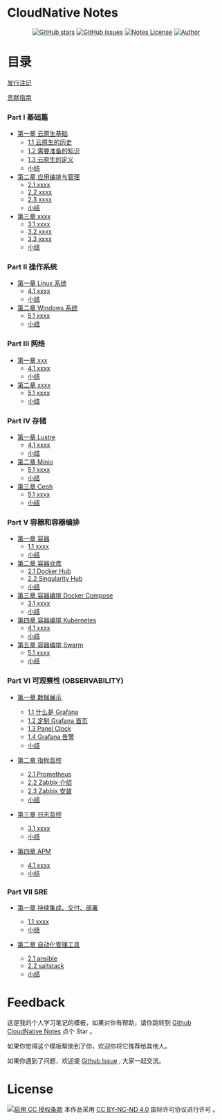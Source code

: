 # CloudNative Notes

<p align="center">
  <a href="https://github.com/erdong/cloudnative-notes/stargazers"><img alt="GitHub stars" src="https://img.shields.io/github/stars/erdong/cloudnative-notes.svg?style=popout"></a>
  <a href="https://github.com/erdong/cloudnative-notes/issues"><img alt="GitHub issues" src="https://img.shields.io/github/issues/erdong/cloudnative-notes.svg?style=popout"></a>
  <a href="https://creativecommons.org/licenses/by-nc-nd/4.0/deed.en"><img alt="Notes License" src="https://img.shields.io/badge/License-CC%20BY--NC--ND%204.0-lightgrey.svg?style=popout"></a>
  <a href="https://erdong.site/about/"><img alt="Author" src="https://img.shields.io/badge/Author-Erdong-important.svg?style=popout"></a>
</p>


# 目录

[发行注记](chapter00/0.1-release.md)

[贡献指南](chapter00/0.2-contribution.md)

### Part Ⅰ 基础篇

* [第一章 云原生基础](chapterA-01-Basic/README.md)
    * [1.1 云原生的历史](chapterA-01/1.1-cloud-native-history.md)
    * [1.2 需要准备的知识](chapterA-01-Basic/1.2-introduction.md)
    * [1.3 云原生的定义](chapterA-01-Basic/1.3-cloud-native-define.md)
    * [小结](chapterA-01-Basic/END.md)
* [第二章 应用编排与管理](chapterA-02-Arrangement/README.md)
    * [2.1 xxxx](chapterA-02-Arrangement/2.1-xxx.md)
    * [2.2 xxxx](chapterA-02-Arrangement/2.2-xxx.md)
    * [2.3 xxxx](chapterA-02-Arrangement/2.3-xxx.md)
    * [小结](chapterA-02-Arrangement/END.md)
* [第三章 xxxx](chapterA-03/README.md)
    * [3.1 xxxx](chapterA-03/3.1-xxx.md)
    * [3.2 xxxx](chapterA-03/3.2-xxx.md)
    * [3.3 xxxx](chapterA-03/3.3-xxx.md)
    * [小结](chapterA-03/END.md)

### Part ⅠⅠ 操作系统

* [第一章 Linux 系统](chapterB-01-Linux/README.md)
    * [4.1 xxxx](chapterB-01-Linux/B-1.1-xxx.md)
    * [小结](chapterB-01-Linux/END.md)
* [第二章  Windows 系统](chapterB-02-Windows/README.md)
    * [5.1 xxxx](chapterB-02-Windows/B-2.1-xxx.md)
    * [小结](chapterB-02-Windows/END.md)

### Part ⅠⅠⅠ 网络

* [第一章 xxx](chapterC-01/README.md)
    * [4.1 xxxx](chapterC-01/C-1.1-xxx.md)
    * [小结](chapterC-01/END.md)
* [第二章  xxxx](chapterC-02/README.md)
    * [5.1 xxxx](chapterC-02/C-2.1-xxx.md)
    * [小结](chapterC-02/END.md)

### Part IV 存储

* [第一章 Lustre ](chapterD-01-Lustre/README.md)
    * [4.1 xxxx](chapterD-01-Lustre/D-1.1-xxx.md)
    * [小结](chapterD-01-Lustre/END.md)
* [第二章  Minio ](chapterD-02-Minio/README.md)
    * [5.1 xxxx](chapterD-02-Minio/D-2.1-xxx.md)
    * [小结](chapterD-02-Minio/END.md)
* [第三章  Ceph ](chapterD-03-Ceph/README.md)
    * [5.1 xxxx](chapterD-03-Ceph/D-3.1-xxx.md)
    * [小结](chapterD-03-Ceph/END.md)

### Part V 容器和容器编排

* [第一章 容器](chapterE-01-Container/README.md)
    * [1.1 xxxx](chapterE-01-Container/E-1.1-xxx.md)
    * [小结](chapterE-01-Container/END.md)
* [第二章 容器仓库](chapterE-02-Repository/README.md)
    * [2.1 Docker Hub](chapterE-02-Repository/E-2.1-docker-hub.md)
    * [2.2 Singularity Hub](chapterE-02-Repository/E-2.1-singularity-hub.md)
    * [小结](chapterE-02-Repository/END.md)
* [第三章 容器编排 Docker Compose](chapterE-03-Compose/README.md)
    * [3.1 xxxx](chapterE-03-Compose/E-3.1-xxx.md)
    * [小结](chapterE-03-Compose/END.md)
* [第四章 容器编排 Kubernetes](chapterE-04-Kubernetes/README.md)
    * [4.1 xxxx](chapterE-04-Kubernetes/E-4.1-xxx.md)
    * [小结](chapterE-04-Kubernetes/END.md)
* [第五章 容器编排 Swarm ](chapterE-05-Swarm/README.md)
    * [5.1 xxxx](chapterE-05-Swarm/E-5.1-xxx.md)
    * [小结](chapterE-05-Swarm/END.md)

### Part VI 可观察性 (OBSERVABILITY)

* [第一章  数据展示](chapterF-01-Analytics-Platform/README.md)
    * [1.1  什么是 Grafana](chapterF-01-Analytics-Platform/F-1.1-what-is-grafana.md)
    * [1.2  定制 Grafana 首页](chapterF-01-Analytics-Platform/F-1.2-change-the-default-home-dashboard.md)
    * [1.3  Panel Clock](chapterF-01-Analytics-Platform/F-1.3-panel-clock.md)
    * [1.4  Grafana 告警](chapterF-01-Analytics-Platform/F-1.4-what-is-grafana-alerts.md)
    * [小结](chapterF-01-Analytics-Platform/END.md)

* [第二章 指标监控](chapterF-02-Metrics-Monitor/README.md)
    * [2.1 Prometheus](chapterF-02-Metrics-Monitor/F-2.1-prometheus.md)
    * [2.2 Zabbix 介绍](chapterF-02-Metrics-Monitor/F-2.2-zabbix-introduction.md)
    * [2.3 Zabbix 安装](chapterF-02-Metrics-Monitor/F-2.3-zabbix-install.md)
    * [小结](chapterF-02-Metric-Monitor/END.md)
* [第三章 日志监控](chapterF-03-Logs-Monitor/README.md)
    * [3.1 xxxx](chapterF-03-Logs-Monitor/F-3.1-xxx.md)
    * [小结](chapterF-03-Logs-Monitor/END.md)
* [第四章  APM](chapterF-04-APM/README.md)
    * [4.1 xxxx](chapterF-04-APM/F-4.1-xxx.md)
    * [小结](chapterF-04-APM/END.md)


### Part VII SRE
* [第一章 持续集成、交付、部署](chapterG-01-Continuous-Integration/README.md)
    * [1.1 xxxx](chapterG-01-Continuous-Integration/G-1.1-xxx.md)
    * [小结](chapterG-01-Continuous-Integration/END.md)

* [第二章 自动化管理工具](chapterG-02-automate-tools/README.md)
    * [2.1 ansible](chapterG-02-automate-tools/G-2.1-what-is-ansible.md)
    * [2.2 saltstack](chapterG-02-automate-tools/G-2.1-what-is-saltstack.md)
    * [小结](chapterG-02--automate-tools/END.md)

# Feedback


这是我的个人学习笔记的模板，如果对你有帮助，请你跳转到 [Github CloudNative Notes](https://github.com/erdong/cloudnative-notes) 点个 Star 。

如果你觉得这个模板帮助到了你，欢迎你将它推荐给其他人。

如果你遇到了问题，欢迎提 [Github Issue](https://github.com/erdong/cloudnative-notes/issues) , 大家一起交流。


# License



<a rel="license" href="https://creativecommons.org/licenses/by-nc-nd/4.0/deed.zh"><img alt="启用 CC 授权条款" style="border-width:0" src="https://i.creativecommons.org/l/by-nc-nd/4.0/88x31.png" /></a>
本作品采用 [CC BY-NC-ND 4.0](https://creativecommons.org/licenses/by-nc-nd/4.0/deed.en) 国际许可协议进行许可 。
